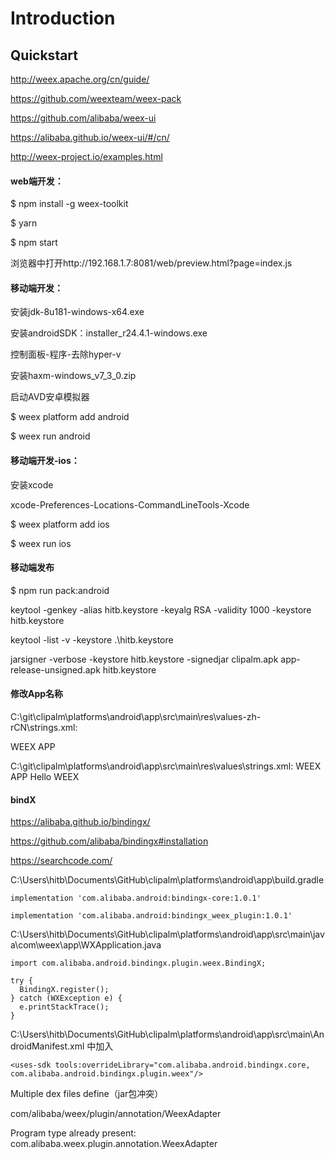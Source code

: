 # Introduction


## Quickstart

http://weex.apache.org/cn/guide/

https://github.com/weexteam/weex-pack

https://github.com/alibaba/weex-ui

https://alibaba.github.io/weex-ui/#/cn/

http://weex-project.io/examples.html

#### web端开发：

$ npm install -g weex-toolkit

$ yarn

$ npm start

浏览器中打开http://192.168.1.7:8081/web/preview.html?page=index.js

#### 移动端开发：

安装jdk-8u181-windows-x64.exe

安装androidSDK：installer_r24.4.1-windows.exe

控制面板-程序-去除hyper-v

安装haxm-windows_v7_3_0.zip

启动AVD安卓模拟器

$ weex platform add android

$ weex run android

#### 移动端开发-ios：

安装xcode

xcode-Preferences-Locations-CommandLineTools-Xcode

$ weex platform add ios

$ weex run ios

#### 移动端发布

$ npm run pack:android

keytool -genkey -alias hitb.keystore -keyalg RSA -validity 1000 -keystore hitb.keystore

keytool -list -v -keystore .\hitb.keystore

jarsigner -verbose -keystore hitb.keystore -signedjar clipalm.apk app-release-unsigned.apk hitb.keystore

#### 修改App名称

C:\git\clipalm\platforms\android\app\src\main\res\values-zh-rCN\strings.xml:

   <resources>
   <string name="app_name">WEEX APP</string>

C:\git\clipalm\platforms\android\app\src\main\res\values\strings.xml:
    <resources>
    <string name="app_name">WEEX APP</string>
    <string name="dummy_content">Hello WEEX</string>

#### bindX

https://alibaba.github.io/bindingx/

https://github.com/alibaba/bindingx#installation

https://searchcode.com/

C:\Users\hitb\Documents\GitHub\clipalm\platforms\android\app\build.gradle

    implementation 'com.alibaba.android:bindingx-core:1.0.1'

    implementation 'com.alibaba.android:bindingx_weex_plugin:1.0.1'


C:\Users\hitb\Documents\GitHub\clipalm\platforms\android\app\src\main\java\com\weex\app\WXApplication.java

    import com.alibaba.android.bindingx.plugin.weex.BindingX;

    try {
      BindingX.register();
    } catch (WXException e) {
      e.printStackTrace();
    }

C:\Users\hitb\Documents\GitHub\clipalm\platforms\android\app\src\main\AndroidManifest.xml 中加入

    <uses-sdk tools:overrideLibrary="com.alibaba.android.bindingx.core, com.alibaba.android.bindingx.plugin.weex"/>


Multiple dex files define（jar包冲突）

  com/alibaba/weex/plugin/annotation/WeexAdapter

  Program type already present: com.alibaba.weex.plugin.annotation.WeexAdapter
